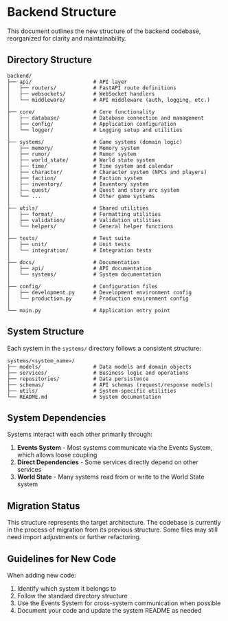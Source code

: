 # Backend Structure

This document outlines the new structure of the backend codebase, reorganized for clarity and maintainability.

## Directory Structure

```
backend/
├── api/                    # API layer
│   ├── routers/            # FastAPI route definitions
│   ├── websockets/         # WebSocket handlers 
│   └── middleware/         # API middleware (auth, logging, etc.)
│
├── core/                   # Core functionality
│   ├── database/           # Database connection and management
│   ├── config/             # Application configuration
│   └── logger/             # Logging setup and utilities
│
├── systems/                # Game systems (domain logic)
│   ├── memory/             # Memory system
│   ├── rumor/              # Rumor system
│   ├── world_state/        # World state system
│   ├── time/               # Time system and calendar 
│   ├── character/          # Character system (NPCs and players)
│   ├── faction/            # Faction system
│   ├── inventory/          # Inventory system
│   ├── quest/              # Quest and story arc system
│   └── ...                 # Other game systems
│
├── utils/                  # Shared utilities
│   ├── format/             # Formatting utilities
│   ├── validation/         # Validation utilities 
│   └── helpers/            # General helper functions
│
├── tests/                  # Test suite
│   ├── unit/               # Unit tests
│   └── integration/        # Integration tests
│
├── docs/                   # Documentation
│   ├── api/                # API documentation 
│   └── systems/            # System documentation
│
├── config/                 # Configuration files
│   ├── development.py      # Development environment config
│   └── production.py       # Production environment config
│
└── main.py                 # Application entry point
```

## System Structure

Each system in the `systems/` directory follows a consistent structure:

```
systems/<system_name>/
├── models/                 # Data models and domain objects
├── services/               # Business logic and operations
├── repositories/           # Data persistence
├── schemas/                # API schemas (request/response models)
├── utils/                  # System-specific utilities
└── README.md               # System documentation
```

## System Dependencies

Systems interact with each other primarily through:

1. **Events System** - Most systems communicate via the Events System, which allows loose coupling
2. **Direct Dependencies** - Some services directly depend on other services
3. **World State** - Many systems read from or write to the World State system

## Migration Status

This structure represents the target architecture. The codebase is currently in the process of migration from its previous structure. Some files may still need import adjustments or further refactoring.

## Guidelines for New Code

When adding new code:

1. Identify which system it belongs to
2. Follow the standard directory structure
3. Use the Events System for cross-system communication when possible
4. Document your code and update the system README as needed 